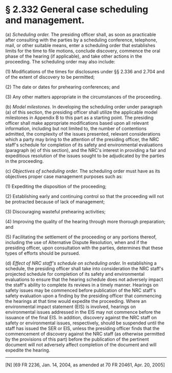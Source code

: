 # § 2.332   General case scheduling and management.

(a) *Scheduling order.* The presiding officer shall, as soon as practicable after consulting with the parties by a scheduling conference, telephone, mail, or other suitable means, enter a scheduling order that establishes limits for the time to file motions, conclude discovery, commence the oral phase of the hearing (if applicable), and take other actions in the proceeding. The scheduling order may also include:


(1) Modifications of the times for disclosures under §§ 2.336 and 2.704 and of the extent of discovery to be permitted;


(2) The date or dates for prehearing conferences; and 


(3) Any other matters appropriate in the circumstances of the proceeding.


(b) *Model milestones.* In developing the scheduling order under paragraph (a) of this section, the presiding officer shall utilize the applicable model milestones in Appendix B to this part as a starting point. The presiding officer shall make appropriate modifications based upon all relevant information, including but not limited to, the number of contentions admitted, the complexity of the issues presented, relevant considerations which a party may bring to the attention of the presiding officer, the NRC staff's schedule for completion of its safety and environmental evaluations (paragraph (e) of this section), and the NRC's interest in providing a fair and expeditious resolution of the issues sought to be adjudicated by the parties in the proceeding.


(c) *Objectives of scheduling order.* The scheduling order must have as its objectives proper case management purposes such as:


(1) Expediting the disposition of the proceeding;


(2) Establishing early and continuing control so that the proceeding will not be protracted because of lack of management;


(3) Discouraging wasteful prehearing activities;


(4) Improving the quality of the hearing through more thorough preparation; and


(5) Facilitating the settlement of the proceeding or any portions thereof, including the use of Alternative Dispute Resolution, when and if the presiding officer, upon consultation with the parties, determines that these types of efforts should be pursued.


(d) *Effect of NRC staff's schedule on scheduling order.* In establishing a schedule, the presiding officer shall take into consideration the NRC staff's projected schedule for completion of its safety and environmental evaluations to ensure that the hearing schedule does not adversely impact the staff's ability to complete its reviews in a timely manner. Hearings on safety issues may be commenced before publication of the NRC staff's safety evaluation upon a finding by the presiding officer that commencing the hearings at that time would expedite the proceeding. Where an environmental impact statement (EIS) is involved, hearings on environmental issues addressed in the EIS may not commence before the issuance of the final EIS. In addition, discovery against the NRC staff on safety or environmental issues, respectively, should be suspended until the staff has issued the SER or EIS, unless the presiding officer finds that the commencement of discovery against the NRC staff (as otherwise permitted by the provisions of this part) before the publication of the pertinent document will not adversely affect completion of the document and will expedite the hearing.



---

[N] [69 FR 2236, Jan. 14, 2004, as amended at 70 FR 20461, Apr. 20, 2005]




